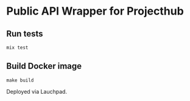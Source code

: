 # Public API Wrapper for Projecthub

## Run tests

```
mix test
```

## Build Docker image

```
make build
```

Deployed via Lauchpad.
